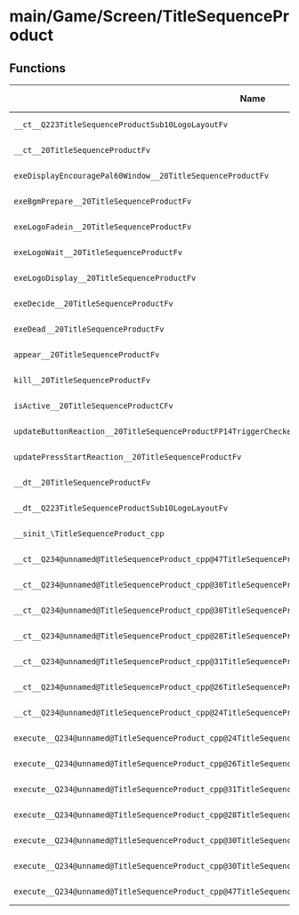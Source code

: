 # main/Game/Screen/TitleSequenceProduct

## Functions

| Name | Address | Match % |
|------|---------|---------|
| `__ct__Q223TitleSequenceProductSub10LogoLayoutFv` | `0x803902E8` | :x: (0.0%) |
| `__ct__20TitleSequenceProductFv` | `0x8039036C` | :x: (0.0%) |
| `exeDisplayEncouragePal60Window__20TitleSequenceProductFv` | `0x803904A0` | :x: (0.0%) |
| `exeBgmPrepare__20TitleSequenceProductFv` | `0x803905A4` | :x: (0.0%) |
| `exeLogoFadein__20TitleSequenceProductFv` | `0x80390600` | :x: (0.0%) |
| `exeLogoWait__20TitleSequenceProductFv` | `0x80390680` | :x: (0.0%) |
| `exeLogoDisplay__20TitleSequenceProductFv` | `0x80390748` | :x: (0.0%) |
| `exeDecide__20TitleSequenceProductFv` | `0x80390888` | :x: (0.0%) |
| `exeDead__20TitleSequenceProductFv` | `0x8039091C` | :x: (0.0%) |
| `appear__20TitleSequenceProductFv` | `0x80390998` | :x: (0.0%) |
| `kill__20TitleSequenceProductFv` | `0x803909B4` | :x: (0.0%) |
| `isActive__20TitleSequenceProductCFv` | `0x803909BC` | :x: (0.0%) |
| `updateButtonReaction__20TitleSequenceProductFP14TriggerCheckerPCc` | `0x803909E8` | :x: (0.0%) |
| `updatePressStartReaction__20TitleSequenceProductFv` | `0x80390A74` | :x: (0.0%) |
| `__dt__20TitleSequenceProductFv` | `0x80390AE8` | :x: (0.0%) |
| `__dt__Q223TitleSequenceProductSub10LogoLayoutFv` | `0x80390B40` | :x: (0.0%) |
| `__sinit_\TitleSequenceProduct_cpp` | `0x80390B98` | :x: (0.0%) |
| `__ct__Q234@unnamed@TitleSequenceProduct_cpp@47TitleSequenceProductDisplayEncouragePal60WindowFv` | `0x80390BEC` | :x: (0.0%) |
| `__ct__Q234@unnamed@TitleSequenceProduct_cpp@30TitleSequenceProductBgmPrepareFv` | `0x80390BFC` | :x: (0.0%) |
| `__ct__Q234@unnamed@TitleSequenceProduct_cpp@30TitleSequenceProductLogoFadeinFv` | `0x80390C0C` | :x: (0.0%) |
| `__ct__Q234@unnamed@TitleSequenceProduct_cpp@28TitleSequenceProductLogoWaitFv` | `0x80390C1C` | :x: (0.0%) |
| `__ct__Q234@unnamed@TitleSequenceProduct_cpp@31TitleSequenceProductLogoDisplayFv` | `0x80390C2C` | :x: (0.0%) |
| `__ct__Q234@unnamed@TitleSequenceProduct_cpp@26TitleSequenceProductDecideFv` | `0x80390C3C` | :x: (0.0%) |
| `__ct__Q234@unnamed@TitleSequenceProduct_cpp@24TitleSequenceProductDeadFv` | `0x80390C4C` | :x: (0.0%) |
| `execute__Q234@unnamed@TitleSequenceProduct_cpp@24TitleSequenceProductDeadCFP5Spine` | `0x80390C5C` | :x: (0.0%) |
| `execute__Q234@unnamed@TitleSequenceProduct_cpp@26TitleSequenceProductDecideCFP5Spine` | `0x80390C64` | :x: (0.0%) |
| `execute__Q234@unnamed@TitleSequenceProduct_cpp@31TitleSequenceProductLogoDisplayCFP5Spine` | `0x80390C6C` | :x: (0.0%) |
| `execute__Q234@unnamed@TitleSequenceProduct_cpp@28TitleSequenceProductLogoWaitCFP5Spine` | `0x80390C74` | :x: (0.0%) |
| `execute__Q234@unnamed@TitleSequenceProduct_cpp@30TitleSequenceProductLogoFadeinCFP5Spine` | `0x80390C7C` | :x: (0.0%) |
| `execute__Q234@unnamed@TitleSequenceProduct_cpp@30TitleSequenceProductBgmPrepareCFP5Spine` | `0x80390C84` | :x: (0.0%) |
| `execute__Q234@unnamed@TitleSequenceProduct_cpp@47TitleSequenceProductDisplayEncouragePal60WindowCFP5Spine` | `0x80390C8C` | :x: (0.0%) |